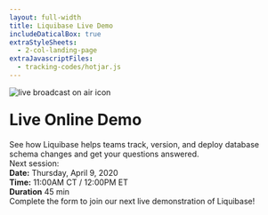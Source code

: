 ```yaml
---
layout: full-width
title: Liquibase Live Demo
includeDaticalBox: true
extraStyleSheets:
  - 2-col-landing-page
extraJavascriptFiles:
  - tracking-codes/hotjar.js
---
```


<div class="landing-page">
  <div class="landing-page__main-content span-12">
    <div class="landing-page__main-content__title">
      <div class="landing-page__main-content__title__icon">
        <img src="images/demo/on-air.png" alt="live broadcast on air icon">
      </div>
      <h1 style="margin-top: 24px">Live Online Demo</h1>
    </div>
    <div class="landing-page__main-content__text">
      See how Liquibase helps teams track, version, and deploy database schema changes and get your questions answered.
    </div>
    <div class="landing-page__main-content__text landing-page__main-content__info">
      Next session:
      <div class="landing-page__main-content__info__item">
        <strong>Date:</strong>
        <span>Thursday, April 9, 2020</span>
      </div>
      <div class="landing-page__main-content__info__item">
        <strong>Time:</strong>
        <span>11:00AM CT / 12:00PM ET</span>
      </div>
      <div class="landing-page__main-content__info__item">
        <strong>Duration</strong>
        <span>45 min</span>
      </div>
    </div>
    <div class="landing-page__main-content__text">
      Complete the form to join our next live demonstration of Liquibase!
    </div>
  </div>
  <div class="landing-page__cta-block span-10 push-2">
    <script src="//app-ab14.marketo.com/js/forms2/js/forms2.min.js"></script>
    <form id="mktoForm_3623"></form>
    <script>MktoForms2.loadForm("//app-ab14.marketo.com", "522-INH-443", 3623);</script>
    <script async src="https://marketo.clearbit.com/assets/v1/marketo/forms.js"
      data-clearbit-publishable-key="pk_a7c07aac0af9ac5ec657ff5f9ab23f4a"></script>
    <script>MktoForms2.whenReady(function(form) {
 
      form.submittable(false);

      let clearbitPolling = false;

      form.onValidate(function(valid) {
        let values = form.getValues();
        if(clearbitPolling || !valid) {
          return form.submittable(false);
        } else {
          if(valid && values.clearbitFormStatus && values.clearbitFormStatus !== "") {
            return form.submittable(true);
        }
        else {
        clearbitPolling = true;
 
        let start = Date.now();
        let poll = setInterval(function() {
          if(form.getValues().clearbitFormStatus && form.getValues().clearbitFormStatus !== "") {
            clearInterval(poll);
            clearbitPolling = false;
          } else {
            if (Date.now() - start > 2000) {
              form.setValues({
                clearbitFormStatus: "not Enriched"
              })
            }
          }
        },100)
      }
    }
  })
})
</script> 
    <style>
      form#mktoForm_3623 {
        width: 100% !important;
        background: none !important;
        padding: 0 !important;
      }

      form#mktoForm_3623 input.mktoField:not([type=checkbox]) {
        width: 100% !important;
      }

      .mktoFormCol {
        width: 100% !important;
      }

      .mktoFieldWrap {
        width: 100% !important;
      }

      .mktoLogicalField {
        width: 100% !important;
      }

      .mktoForm .mktoOffset {
        height: 0;
      }
  </style>
  </div>
</div>